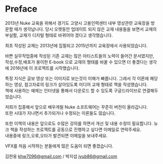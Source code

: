 # Preface

2013년 Nuke 교육을 위해서 경기도 고양시 고용인력센터 내부 영상관련 교육장을 방문할 때가 생각납니다.
당시 오랫동안 업데이트 되지 않은 교재 내용들을 보면서 교재의 부실함, 교재가 디지털 형태로 바뀌어야 겠다고 생각했습니다.

최초 작성된 교재는 2013년에 집필되고 2015년까지 교육장에서 사용되었습니다.

바쁜 실무작업중에 작성된 기존 교재는 많은 아티스트들의 노력이 들어간 문서였지만, 작성,수정,배포가 용이한 E-book 으로 교재의 형태를 바꿀 수 있으면 더 좋겠다는 생각에 2016년에 이 프로젝트를 시작했습니다.

특정 지식은 글보 영상 또는 이미지로 보는것이 이해가 빠릅니다.
그래서 각 이론에 해당하는 영상, 참고자료의 링크가 살아있도록 미디어 교재 형태로 책을 작성했습니다.  
책에 사용하는 예제는 인터넷을 통해서 다운로드 할 수 있도록 구글드라이브로 연결해두었습니다.

저희가 집중해서 앞으로 배우게될 Nuke 소프트웨어는 꾸준히 버전이 올라갑니다.  
또한 시대가 지나면서 추가되거나 수정되는 이론들도 많습니다.

또한 이책의 내용은 앞으로도 수많은 강의를 하면서 개선 및 내용 수정이 필요합니다.
뉴크 책을 작성하는 프로젝트를 공동으로 진행하고 싶다면 이메일로 연락주세요.  
내용중에 링크,오류,오타가 발견되면 이메일을 보내주세요.

VFX를 처음 시작하는 분들에게 많은 도움이 되면 좋겠습니다.

김한웅 khw7096@gmail.com / 박지섭 jyub86@gmail.com


